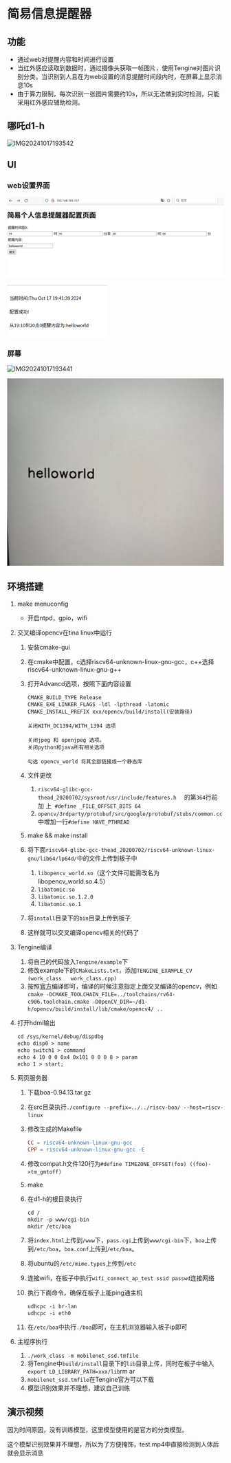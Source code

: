 # 简易信息提醒器

## 功能

- 通过web对提醒内容和时间进行设置
- 当红外感应读取到数据时，通过摄像头获取一帧图片，使用Tengine对图片识别分类，当识别到人且在为web设置的消息提醒时间段内时，在屏幕上显示消息10s
- 由于算力限制，每次识别一张图片需要约10s，所以无法做到实时检测，只能采用红外感应辅助检测。

## 哪吒d1-h

![IMG20241017193542](./pic/IMG20241017193542.jpg)



## UI

### web设置界面

![image-20241017194132100](./pic/image-20241017194132100.png)

<img src="./pic/image-20241017194154455.png" alt="image-20241017194154455" style="zoom:33%;" />

### 屏幕

![IMG20241017193441](./pic/IMG20241017193441.jpg)



![image-20241017203034386](./pic/image-20241017203034386.png)

## 环境搭建

1. make menuconfig
   - 开启ntpd，gpio，wifi

2. 交叉编译opencv在tina linux中运行

   1. 安装cmake-gui

   2. 在cmake中配置，c选择riscv64-unknown-linux-gnu-gcc，c++选择riscv64-unknown-linux-gnu-g++

   3. 打开Advancd选项，按照下面内容设置

      ```
      CMAKE_BUILD_TYPE Release
      CMAKE_EXE_LINKER_FLAGS -ldl -lpthread -latomic
      CMAKE_INSTALL_PREFIX xxx/opencv/build/install(安装路径)
      
      关闭WITH_DC1394/WITH_1394 选项
      
      关闭jpeg 和 openjpeg 选项。
      关闭python和java所有相关选项
      
      勾选 opencv_world 将其全部链接成一个静态库
      ```

   4. 文件更改

      1. `riscv64-glibc-gcc-thead_20200702/sysroot/usr/include/features.h  ` 的第`364`行前 加 上` #define _FILE_OFFSET_BITS 64`
      2. `opencv/3rdparty/protobuf/src/google/protobuf/stubs/common.cc` 中增加一行`#define HAVE_PTHREAD`

   5. make && make install

   6. 将下面`riscv64-glibc-gcc-thead_20200702/riscv64-unknown-linux-gnu/lib64/lp64d/`中的文件上传到板子中

      1. `libopencv_world.so`（这个文件可能需改名为libopencv_world.so.4.5）
      2. `libatomic.so`
      3. `libatomic.so.1.2.0`
      4. `libatomic.so.1`

   7. 将`install`目录下的`bin`目录上传到板子

   8. 这样就可以交叉编译opencv相关的代码了

3. Tengine编译

   1. 将自己的代码放入`Tengine/example`下
   2. 修改example下的`CMakeLists.txt`，添加`TENGINE_EXAMPLE_CV (work_class   work_class.cpp)`
   3. 按照[官方](https://github.com/OAID/Tengine/tree/tengine-lite)编译即可，编译的时候注意指定上面交叉编译的opencv，例如`cmake -DCMAKE_TOOLCHAIN_FILE=../toolchains/rv64-c906.toolchain.cmake -DOpenCV_DIR=~/d1-h/opencv/build/install/lib/cmake/opencv4/ ..`

4. 打开hdmi输出

   ```shell
   cd /sys/kernel/debug/dispdbg
   echo disp0 > name
   echo switch1 > command
   echo 4 10 0 0 0x4 0x101 0 0 0 8 > param
   echo 1 > start;
   ```

5. 网页服务器

   1. 下载boa-0.94.13.tar.gz

   2. 在src目录执行`./configure --prefix=../../riscv-boa/ --host=riscv-linux`

   3. 修改生成的Makefile

      ```makefile
      CC = riscv64-unknown-linux-gnu-gcc
      CPP = riscv64-unknown-linux-gnu-gcc -E
      ```

   4. 修改compat.h文件120行为`#define TIMEZONE_OFFSET(foo) ((foo)->tm_gmtoff)`

   5. make

   6. 在d1-h的根目录执行

      ```shell
      cd /
      mkdir -p www/cgi-bin
      mkdir /etc/boa
      ```

   6. 将`index.html`上传到`/www`下，`pass.cgi`上传到`www/cgi-bin`下，`boa`上传到`/etc/boa`，`boa.conf`上传到`/etc/boa`。

   7. 将ubuntu的`/etc/mime.types`上传到`/etc`

   8. 连接wifi，在板子中执行`wifi_connect_ap_test ssid passwd`连接网络

   9. 执行下面命令，确保在板子上能ping通主机

      ```shell
      udhcpc -i br-lan
      udhcpc -i eth0 
      ```

   10. 在`/etc/boa`中执行`./boa`即可，在主机浏览器输入板子ip即可

6. 主程序执行
   1. `./work_class -m mobilenet_ssd.tmfile `
   2. 将Tengine中`build/install`目录下的`lib`目录上传，同时在板子中输入`export LD_LIBRARY_PATH=xxx/lib`rm ar
   3. `mobilenet_ssd.tmfile`在Tengine官方可以下载
   4. 模型识别效果并不理想，建议自己训练

## 演示视频

因为时间原因，没有训练模型，这里模型使用的是官方的分类模型。

这个模型识别效果并不理想，所以为了方便掩饰，test.mp4中直接检测到人体后就会显示消息